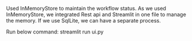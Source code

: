 Used InMemoryStore to maintain the workflow status. As we used InMemoryStore, we integrated Rest api and Streamlit in one file to manage the memory. If we use SqlLite, we can have a separate process.

Run below command:
streamlit run ui.py
